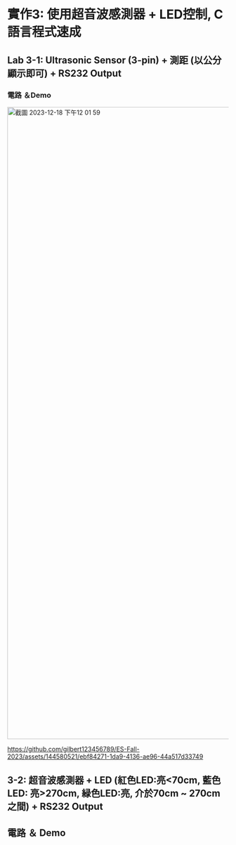 # 實作3: 使用超音波感測器 + LED控制, C語言程式速成

## Lab 3-1: Ultrasonic Sensor (3-pin) + 測距 (以公分顯示即可) + RS232 Output

### 電路 ＆Demo

<img width="1440" alt="截圖 2023-12-18 下午12 01 59" src="https://github.com/gilbert123456789/ES-Fall-2023/assets/144580521/074c7a0a-72cf-40cb-8af8-024d43c88b3e">

https://github.com/gilbert123456789/ES-Fall-2023/assets/144580521/ebf84271-1da9-4136-ae96-44a517d33749

## 3-2: 超音波感測器 + LED (紅色LED:亮<70cm, 藍色LED: 亮>270cm, 緑色LED:亮, 介於70cm ~ 270cm之間) + RS232 Output

## 電路 ＆ Demo












